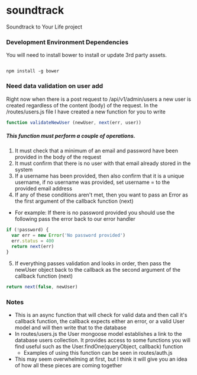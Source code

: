 # soundtrack
Soundtrack to Your Life project

### Development Environment Dependencies

You will need to install bower to install or update 3rd party assets.


```shell

npm install -g bower
```

### Need data validation on user add
Right now when there is a post request to /api/v1/admin/users a new user is created regardless of the content (body) of the request.
In the /routes/users.js file I have created a new function for you to write
```javascript
function validateNewUser (newUser, next(err, user))
```
##### This function must perform a couple of operations.
1.  It must check that a minimum of an email and password have been provided in the body of the request
2.  It must confirm that there is no user with that email already stored in the system
3.  If a username has been provided, then also confirm that it is a unique username, if no username was provided, set username = to the provided email address
4.  If any of these conditions aren't met, then you want to pass an Error as the first argument of the callback function (next)
  - For example: If there is no password provided you should use the following pass the error back to our error handler
```javascript
if (!password) {
  var err = new Error('No password provided')
  err.status = 400
  return next(err)
}
```
5.  If everything passes validation and looks in order, then pass the newUser object back to the callback as the second argument of the callback function (next)
```javascript
return next(false, newUser)
```

### Notes
- This is an async function that will check for valid data and then call it's callback function, the callback expects either an error, or a valid User model and will then write that to the database
- In routes/users.js the User mongoose model establishes a link to the database users collection.  It provides access to some functions you will find useful such as the User.findOne(queryObject, callback) function
  - Examples of using this function can be seen in routes/auth.js
- This may seem overwhelming at first, but I think it will give you an idea of how all these pieces are coming together
